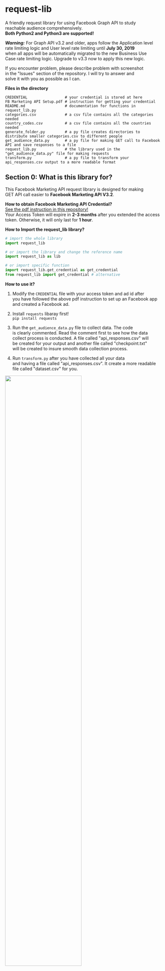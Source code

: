 # request-lib
A friendly request library for using Facebook Graph API to study  
reachable audience comprehensively.  
**Both Python2 and Python3 are supported!**

***Warning:***
For Graph API v3.2 and older, apps follow the Application level  
rate limiting logic and User level rate limiting until **July 30, 2019**  
when all apps will be automatically migrated to the new Business Use  
Case rate limiting logic. Upgrade to v3.3 now to apply this new logic.

If you encounter problem, please describe problem with screenshot  
in the "Issues" section of the repository. I will try to answer and  
solve it with you as possible as I can.  

**Files in the directory**
```
CREDENTIAL                 # your credential is stored at here
FB Marketing API Setup.pdf # instruction for getting your credential
README.md                  # documentation for functions in request_lib.py
categories.csv             # a csv file contains all the categories needed
country_codes.csv          # a csv file contains all the countries needed
generate_folder.py         # a py file creates directories to distribute smaller categories.csv to different people
get_audience_data.py       # a py file for making GET call to Facebook API and save responses to a file
request_lib.py             # the library used in the "get_audience_data.py" file for making requests
transform.py               # a py file to transform your api_responses.csv output to a more readable format
```

## Section 0: What is this library for?
This Facebook Marketing API request library is designed for making  
GET API call easier to **Facebook Marketing API V3.2**.  

**How to obtain Facebook Marketing API Credential?**  
[See the pdf instruction in this repository!](https://github.com/KangboLu/request-lib/blob/master/FB%20Marketing%20API%20Setup.pdf)  
Your Access Token will expire in **2-3 months** after you extended the access token. Otherwise, it will only last for **1 hour**.

**How to Import the request_lib library?**
```python
# import the whole library
import request_lib

# or import the library and change the reference name
import request_lib as lib

# or import specific function
import request_lib.get_credential as get_credential
from request_lib import get_credential # alternative
```

**How to use it?**  
1. Modify the ```CREDENTIAL``` file with your access token and ad id after  
you have followed the above pdf instruction to set up an Facebook app  
and created a Facebook ad.

2. Install ```requests``` libaray first!  
```pip install requests```  

3. Run the ```get_audience_data.py``` file to collect data. The code  
is clearly commented. Read the comment first to see how the data  
collect process is conducted. A file called "api_responses.csv" will  
be created for your output and another file called "checkpoint.txt"  
will be created to insure smooth data collection process.  

4. Run ```transform.py``` after you have collected all your data  
and having a file called "api_responses.csv". It create a more readable  
file called "dataset.csv" for you.  

<img src="https://github.com/KangboLu/request-lib/blob/master/general_workflow.PNG" height="70%" width="70%">

## Section 1: Implementations
**Library used:** csv, requests, urllib, json, time, os  
Besides **requests**, all the library are python2 or python3 built-in packages.  

```python
# get credenial stored in CREDENTIAL file
def get_credential():
```
**Input:** none  
**Output:** 1. your access token, 2. your ad id  

This function will open the "CREDENTIAL" file in the directory. Then,  
it will read your access token ("CREDENTIAL" file's first line), and read your  
Ad id ("CREDENTIAL" file's second line). It will return your acess token and  
your ad id at the end.  

```python
# function to build category dictionary with id as key 
def build_id_dictionary(category_filename):
```
**Input:** a filename for a .csv file contains all the query categories  
**Output:** a python dictionary with key as id number, and value as category type.  

Input requirement:  
The input .csv file must have its 1st column to be a column of id number and  
the 2nd column to be the category type for 1st column's id number.  

This function will open the file contains all the query categories. Then, it  
will read the file line by line and build a python dictionary with key as id  
number and value as category type. At the end, a dictionary contains all the  
category info will be returned from this function.  

```python
# function to build a dictionary of countries with code as key
def build_country_dictionary(country_filname):
```
**Input:** a filename for a .csv file contains all the query countries  
**Output:** a python dictionary with key as full country name, and value  
as 2 letter coding for country.  

Input requirement:  
The input .csv file must have its 1st column to be a column of country names  
and the 2nd column to be 2 letter country name for the 1st column.  

This function open the file contains the country names and read each line to  
build a python dictionary with key as full country name, and value as 2 letter  
coding for country. At the end, the function will return the dictionary.  

```python
# build params per job
def build_params(country, group_id, id_type):
```
**Input:** 2 letter country code, category id number, category type  
**Output:** a list of python dictionary of parameters for API request  

In this function, it will build a list of 12 parameters for API request.  
Why 12 parameters? It is because there are 2 genders and each gender can have  
6 age groups. Hence, 2 x 6 = 12 paramters. For each gender, and for each  
gender's age group, it will create a parameter and append it to the list for  
function output. At the end, the list of parameters will be returned.  

```python
# build list of url from given params
def build_url(params, access_token, ad_id):
```
**Input:** request paramters list, your access token, your ad id  
**Output:** a list of constructed URL for making API call   

For each request parameters of the "params" input, it will create a specific  
url combined with "access_token" and "ad_id". A list of url will be returned  
from this function for the "api_request()" function to make API calls.  

```python
# check response limit
def check_request_limit(response):
```
**Input:** API call response returned after making request  
**Output:** a boolean value to indicate whether limit is reached  

For each Facebook Marketing API call, the response header of the API request  
contains a field called "x-ad-account-usage" and it has a field called  
"acc_id_util_pct". "acc_id_util_pct" contains the data indicate the current  
rate limit of your API call. Higher the number, lower the number of request  
you can make in the future. This function set 50% as default. You can change  
the return statement to adjust the threshold of checking rate limit.  
This function should return **True** when you have not exceeded rate limit 50%.   
Otherwise, it will return **False** to indicate you have exceeded 50% rate limit.   
 
```python
# make api request with given built urls
def api_request(url_list, url_start, country, group_id):
```
**Input:** 
1. a list of url  
2. start position of url request in the url list  
3. 2 letter country code  
4. category id number 

**Output:**
1. outcome: a list of processed API call response with details  
2. last_url_index: 11 if all 12 requests are made successfully; otherwise,  
                   it will be the last request didn't exceed request limit  
3. reach_limit: a boolean indicator for your request has exceeded limit or not.  
For each url from the input "url_list", this function will make GET request.  
Using "requests" library, the function call "requests.get()" will actually  
make get request and the return will be JSON after calling "json.loads()".  
Then, each response is formatted in a nicer way to output and appended to a  
list of outputs.

For each request, "last_url_index" will store the most recently index of the  
requested url from the "url_list" to insure the position is noted and returned.  
Why returning last_url_index? It is because we want to have the index of url  
from the url_list when you reached the limit. The last_url_index will be stored  
in the checkpoint file for insurance purpose.  

For each request, "check_request_limit()" is also called with API request's  
reponse passed into as the argument. If limit reached, it will return false,  
"reach_limit" variable will be set to True and the request will be stopped.  

At the end of the function call, it will return the list of formatted outputs,  
a variable called "last_url_index", which is usually equal to 11 since all the  
urls from the "url_list" are used to request data from Facebook. However, it  
can also be any number from 0-11 since your request limit might reach before  
you can finish making all the request with the "url_list". And then, it will  
return the boolean indicator to see if you have reached the limit.    

```python
# get checking point after terminating request
def starting_points(checkpoint_fname):
```
**Input:** a file name for your request checkpoint file  
**Output:**  
1. category_start: request start position for the category list  
2. country_start: request start position for the country list  
3. url_stary: request start position for the url list  

This function should be called before calling "build_params" and "build_urls"  
since it reads the checkpoint file you provided to start the right place after  
your previous request since rate limit reached. If you have not made any request  
(first time making request), the category_start, country_start, and url_start will  
be set to 0 to indicate you are starting at the begining of all the requests.  
At the end, the starting indexes of category, country, and url will be returned.  

```python
# write api response to file
def write_reseponse(filename, api_responses):
```
**Input:** filename for output, your api responses from api request  
**Output:** (appending new responses to the output file)  

After you made requests, this function will be used to store your "api_responses"  
to a file designated with the argument called "filename". If the output file  
you specified doesn't exist, you will first create that file and write the header  
for the data you are about to write to. If the output file already exists, it  
will write in append mode to append data to it. And then, it will write request   
results from the "api_responses" line by line to the output file. 
